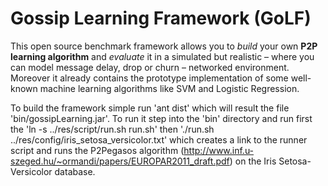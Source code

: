 Gossip Learning Framework (GoLF)
================================

This open source benchmark framework allows you to *build* your own __P2P learning algorithm__ and *evaluate* it in a simulated but realistic – where you can model message delay, drop or churn – networked environment. Moreover it already contains the prototype implementation of some well-known machine learning algorithms like SVM and Logistic Regression.



To build the framework simple run 'ant dist' which will result the file 'bin/gossipLearning.jar'.
To run it step into the 'bin' directory and run first the 'ln -s ../res/script/run.sh run.sh' then './run.sh ../res/config/iris_setosa_versicolor.txt' which creates a link to the runner script and runs the P2Pegasos algorithm (http://www.inf.u-szeged.hu/~ormandi/papers/EUROPAR2011_draft.pdf) on the Iris Setosa-Versicolor database.
